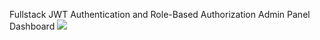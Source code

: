 Fullstack JWT Authentication and Role-Based Authorization Admin Panel Dashboard
<img src="https://raw.githubusercontent.com/YourUserAccount/YourProject/master/DirectoryPath/Example.png?raw=true" />
